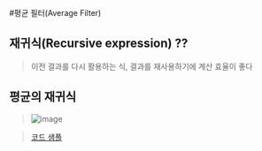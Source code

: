 
#평균 필터(Average Filter)

## 재귀식(Recursive expression) ??
> 이전 결과를 다시 활용하는 식, 결과를 재사용하기에 계산 효율이 좋다

## 평균의 재귀식
>![image](https://user-images.githubusercontent.com/65435447/162840852-2e8ca953-76ea-49f0-a5d3-f842995c069b.png)

>[코드 샘플](Average_recursive_expression.py)
